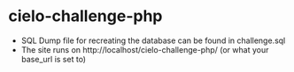 # cielo-challenge-php

- SQL Dump file for recreating the database can be found in challenge.sql
- The site runs on http://localhost/cielo-challenge-php/ (or what your base_url is set to)
